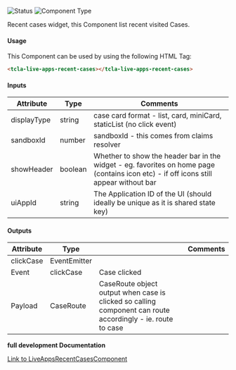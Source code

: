 
![Status][auto] ![Component Type][major] <!--Component Meta {"created_by":"JS", "reviewed_by":"JG", "last_modified_by":"JS", "comment":"init"} Component Meta -->


<p>Recent cases widget, this Component list recent visited Cases.</p>



#### Usage


This Component can be used by using the following HTML Tag:

```html
<tcla-live-apps-recent-cases></tcla-live-apps-recent-cases>
```

#### Inputs

Attribute | Type | Comments
--- | --- | ---
displayType | string | case card format - list, card, miniCard, staticList (no click event)
sandboxId | number | sandboxId - this comes from claims resolver
showHeader | boolean | Whether to show the header bar in the widget - eg. favorites on home page (contains icon etc) - if off icons still appear without bar
uiAppId | string | The Application ID of the UI (should ideally be unique as it is shared state key)

#### Outputs

Attribute | Type |   | Comments
--- | --- | --- | ---
clickCase | EventEmitter<CaseRoute> |   |  
  | Event |  clickCase  |  Case clicked
  | Payload |  CaseRoute  |  CaseRoute object output when case is clicked so calling component can route accordingly - ie. route to case


<b>full development Documentation</b>

[Link to LiveAppsRecentCasesComponent](https://tibcosoftware.github.io/TCSTK-Angular/libdocs/tc-liveapps-lib/components/LiveAppsRecentCasesComponent.html)


[auto]: https://img.shields.io/badge/Status-auto%20generated-lightgrey.svg?style=flat "auto generated"

[manually]: https://img.shields.io/badge/Status-manually%20created-yellow.svg?style=flat "manually created"

[draft]: https://img.shields.io/badge/Status-draft-red.svg?style=flat "draft"

[review]: https://img.shields.io/badge/Status-need%20review-yellowgreen.svg?style=flat "need review"

[review done]: https://img.shields.io/badge/Status-review%20done-green.svg?style=flat "review done"

[finalized]: https://img.shields.io/badge/Status-finalized-brightgreen.svg?style=flat "finalized"

[top]: https://img.shields.io/badge/Component%20Type-Top-blue.svg?style=flat "top Component"

[major]: https://img.shields.io/badge/Component%20Type-major%20Component-blue.svg?style=flat "major Component"

[minor]: https://img.shields.io/badge/Component%20Type-minor%20Component-blue.svg?style=flat "minor Component"


